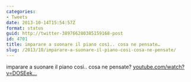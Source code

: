 ```yaml
---
categories:
- Tweets
date: 2013-10-14T15:54:57Z
format: status
guid: http://twitter-389766280385159168-post
id: 4701
title: imparare a suonare il piano così.. cosa ne pensate…
slug: /2013/10/imparare-a-suonare-il-piano-cosi-cosa-ne-pensate/
---
```


imparare a suonare il piano così.. cosa ne pensate? [youtube.com/watch?v=DOSEek…](http://www.youtube.com/watch?v=DOSEekGuq0w)